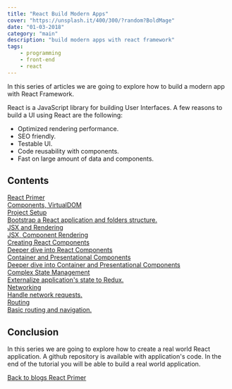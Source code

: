```yaml
---
title: "React Build Modern Apps"
cover: "https://unsplash.it/400/300/?random?BoldMage"
date: "01-03-2018"
category: "main"
description: "build modern apps with react framework"
tags:
    - programming
    - front-end
    - react
---
```


In this series of articles we are going to explore how to build a modern app with React Framework.

React is a JavaScript library for building User Interfaces. A few reasons to build a UI using React are the following:

* Optimized rendering performance.
* SEO friendly.
* Testable UI.
* Code reusability with components.
* Fast on large amount of data and components.

## Contents

<div class="api-container">
    <div class="api-item-container">
        <a class="api-link" href="/react-primer">
            <div class="api-item">
                <div>
                    <i class="fas fa-bookmark"></i>
                    React Primer
                </div>
                <div class="api-description">
                    Components, VirtualDOM
                </div>
            </div>
        </a>
    </div>
    <div class="api-item-container">
        <a class="api-link" href="/react-project-setup">
            <div class="api-item">
                <div>
                    <i class="fas fa-bookmark"></i>
                    Project Setup
                </div>
                <div class="api-description">
                    Bootstrap a React application and folders structure.
                </div>
            </div>
        </a>
    </div>
    <div class="api-item-container">
        <a class="api-link" href="/react-jsx-and-rendering">
            <div class="api-item">
                <div>
                    <i class="fas fa-bookmark"></i>
                    JSX and Rendering
                </div>
                <div class="api-description">
                    JSX, Component Rendering
                </div>
            </div>
        </a>
    </div>
    <div class="api-item-container">
        <a class="api-link" href="/react-components">
            <div class="api-item">
                <div>
                    <i class="fas fa-bookmark"></i>
                    Creating React Components
                </div>
                <div class="api-description">
                    Deeper dive into React Components
                </div>
            </div>
        </a>
    </div>
    <div class="api-item-container">
        <a class="api-link" href="/react-container-and-presentational-components">
            <div class="api-item">
                <div>
                    <i class="fas fa-bookmark"></i>
                    Container and Presentational Components
                </div>
                <div class="api-description">
                    Deeper dive into Container and Presentational Components
                </div>
            </div>
        </a>
    </div>
    <div class="api-item-container">
        <a class="api-link" href="/react-complex-state-management">
            <div class="api-item">
                <div>
                    <i class="fas fa-bookmark"></i>
                    Complex State Management
                </div>
                <div class="api-description">
                    Externalize application's state to Redux.
                </div>
            </div>
        </a>
    </div>
    <div class="api-item-container">
        <a class="api-link" href="/react-networking">
            <div class="api-item">
                <div>
                    <i class="fas fa-bookmark"></i>
                    Networking
                </div>
                <div class="api-description">
                    Handle network requests.
                </div>
            </div>
        </a>
    </div>
    <div class="api-item-container">
        <a class="api-link" href="/react-routing">
            <div class="api-item">
                <div>
                    <i class="fas fa-bookmark"></i>
                    Routing
                </div>
                <div class="api-description">
                    Basic routing and navigation.
                </div>
            </div>
        </a>
    </div>
</div>

## Conclusion

In this series we are going to explore how to create a real world React application. A github repository is available with application's code. In the end of the tutorial you will be able to build a real world application.

<div class="post-btns-container">
<a class="btn-flatmaterial" href="/s">
  <i class="fas fa-angle-left"></i>
  Back to blogs
</a>
<a class="btn-material next-btn" href="/react-primer">
  React Primer
  <i class="fas fa-angle-right"></i>
</a>
</div>
